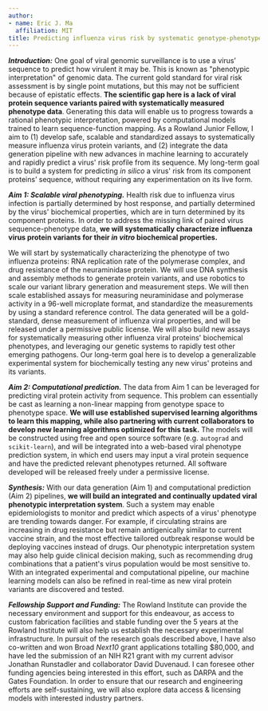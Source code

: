 ```yaml
---
author:
- name: Eric J. Ma
  affiliation: MIT
title: Predicting influenza virus risk by systematic genotype-phenotype mapping
---
```


***Introduction:*** One goal of viral genomic surveillance is to use a virus’ sequence to predict how virulent  it may be. This is known as "phenotypic interpretation" of genomic data. The current gold standard for viral risk assessment is by single point mutations, but this may not be sufficient because of epistatic effects. **The scientific gap here is a lack of viral protein sequence variants paired with systematically measured phenotype data**. Generating this data will enable us to progress towards a rational phenotypic interpretation, powered by computational models trained to learn sequence-function mapping. As a Rowland Junior Fellow, I aim to (1) develop safe, scalable and standardized assays to systematically measure influenza virus protein variants, and (2) integrate the data generation pipeline with new advances in machine learning to accurately and rapidly predict a virus' risk profile from its sequence. My long-term goal is to build a system for predicting *in silico* a virus' risk from its component proteins’ sequence, without requiring any experimentation on its live form.

***Aim 1: Scalable viral phenotyping.*** Health risk due to influenza virus infection is partially determined by host response, and partially determined by the virus' biochemical properties, which are in turn determined by its component proteins. In order to address the missing link of paired virus sequence-phenotype data, **we will systematically characterize influenza virus protein variants for their *in vitro* biochemical properties.**

We will start by systematically characterizing the phenotype of two influenza proteins: RNA replication rate of the polymerase complex, and drug resistance of the neuraminidase protein. We will use DNA synthesis and assembly methods to generate protein variants, and use robotics to scale our variant library generation and measurement steps. We will then scale established assays for measuring neuraminidase and polymerase activity in a 96-well microplate format, and standardize the measurements by using a standard reference control. The data generated will be a gold-standard, dense measurement of influenza viral properties, and will be released under a permissive public license. We will also build new assays for systematically measuring other influenza viral proteins' biochemical phenotypes, and leveraging our genetic systems to rapidly test other emerging pathogens. Our long-term goal here is to develop a generalizable experimental system for biochemically testing any new virus' proteins and its variants.

***Aim 2: Computational prediction.*** The data from Aim 1 can be leveraged for predicting viral protein activity from sequence. This problem can essentially be cast as learning a non-linear mapping from genotype space to phenotype space. **We will use established supervised learning algorithms to learn this mapping, while also partnering with current collaborators to develop new learning algorithms optimized for this task.** The models will be constructed using free and open source software (e.g. `autograd` and `scikit-learn`), and will be integrated into a web-based viral phenotype prediction system, in which end users may input a viral protein sequence and have the predicted relevant phenotypes returned. All software developed will be released freely under a permissive license.

***Synthesis:*** With our data generation (Aim 1) and computational prediction (Aim 2) pipelines, **we will build an integrated and continually updated viral phenotypic interpretation system**. Such a system may enable epidemiologists to monitor and predict which aspects of a virus' phenotype are trending towards danger. For example, if circulating strains are increasing in drug resistance but remain antigenically similar to current vaccine strain, and the most effective tailored outbreak response would be deploying vaccines instead of drugs. Our phenotypic interpretation system may also help guide clinical decision making, such as recommending drug combinations that a patient's virus population would be most sensitive to. With an integrated experimental and computational pipeline, our machine learning models can also be refined in real-time as new viral protein variants are discovered and tested.

***Fellowship Support and Funding:*** The Rowland Institute can provide the necessary environment and support for this endeavour, as access to custom fabrication facilities and stable funding over the 5 years at the Rowland Institute will also help us establish the necessary experimental infrastructure. In pursuit of the research goals described above, I have also co-written and won Broad *Next10* grant applications totalling $80,000, and have led the submission of an NIH R21 grant with my current advisor Jonathan Runstadler and collaborator David Duvenaud. I can foresee other funding agencies being interested in this effort, such as DARPA and the Gates Foundation. In order to ensure that our research and engineering efforts are self-sustaining, we will also explore data access & licensing models with interested industry partners.
